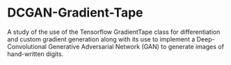 # DCGAN-Gradient-Tape
A study of the use of the Tensorflow GradientTape class for differentiation and custom gradient generation along with its use to implement a Deep-Convolutional Generative Adversarial Network (GAN) to generate images of hand-written digits.
